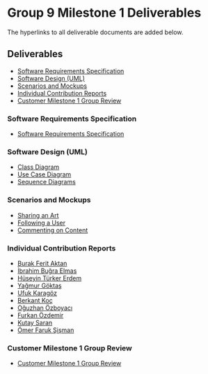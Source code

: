 # Group 9 Milestone 1 Deliverables
The hyperlinks to all deliverable documents are added below.

## Deliverables
* [Software Requirements Specification](https://github.com/bounswe/bounswe2022group9/edit/master/deliverables/CMPE451_Customer_Presentation_Milestone_1/deliverables.md#software-requirements-specification)
* [Software Design (UML)](https://github.com/bounswe/bounswe2022group9/edit/master/deliverables/CMPE451_Customer_Presentation_Milestone_1/deliverables.md#software-design-uml)
* [Scenarios and Mockups](https://github.com/bounswe/bounswe2022group9/edit/master/deliverables/CMPE451_Customer_Presentation_Milestone_1/deliverables.md#scenarios-and-mockups)
* [Individual Contribution Reports](https://github.com/bounswe/bounswe2022group9/edit/master/deliverables/CMPE451_Customer_Presentation_Milestone_1/deliverables.md#individual-contribution-reports)
* [Customer Milestone 1 Group Review](https://github.com/bounswe/bounswe2022group9/edit/master/deliverables/CMPE451_Customer_Presentation_Milestone_1/deliverables.md#customer-milestone-1-group-review)

### Software Requirements Specification
* [Software Requirements Specification](https://github.com/bounswe/bounswe2022group9/wiki/Requirement-Analysis)

### Software Design (UML)
* [Class Diagram](https://github.com/bounswe/bounswe2022group9/wiki/Class-Diagram)
* [Use Case Diagram](https://github.com/bounswe/bounswe2022group9/wiki/Use-Case-Diagram)
* [Sequence Diagrams](https://github.com/bounswe/bounswe2022group9/wiki/Sequence-Diagrams)

### Scenarios and Mockups
* [Sharing an Art](https://github.com/bounswe/bounswe2022group9/wiki/%22Sharing-an-art%22)
* [Following a User](https://github.com/bounswe/bounswe2022group9/wiki/Following-a-User)
* [Commenting on Content](https://github.com/bounswe/bounswe2022group9/wiki/%22Commenting-on-content%22-scenario)

### Individual Contribution Reports
* [Burak Ferit Aktan]()
* [İbrahim Buğra Elmas]()
* [Hüseyin Türker Erdem]()
* [Yağmur Göktaş]()
* [Ufuk Karagöz]()
* [Berkant Koç]()
* [Oğuzhan Özboyacı]()
* [Furkan Özdemir]()
* [Kutay Saran]()
* [Ömer Faruk Şişman]()

### Customer Milestone 1 Group Review
* [Customer Milestone 1 Group Review]()

